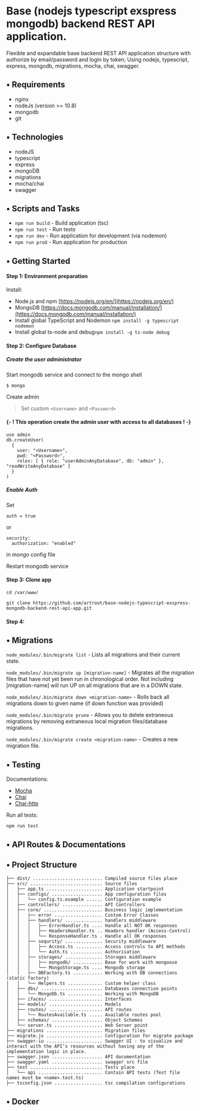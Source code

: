 # Base (nodejs typescript exspress mongodb) backend REST API application.

Flexible and expandable base backend REST API application structure with authorize by email/password and login by token; Using nodejs, typescript, express, mongodb, migrations, mocha, chai, swagger.

## • Requirements

- nginx
- nodeJs (version >= 10.8)
- mongodb
- git

## • Technologies

- nodeJS
- typescript
- express
- mongoDB
- migrations
- mocha/chai
- swagger

## • Scripts and Tasks

- `npm run build` - Build application (tsc)
- `npm run test`  - Run tests
- `npm run dev`   - Run application for development (via nodemon)
- `npm run prod`  - Run application for production

## • Getting Started

#### Step 1: Environment preparation

Install:

- Node.js and npm [https://nodejs.org/en/](https://nodejs.org/en/)
- MongoDB [https://docs.mongodb.com/manual/installation/](https://docs.mongodb.com/manual/installation/)
- Install global TypeScript and Nodemon `npm install -g typescript nodemon`
- Install global ts-node and debug`npm install -g ts-node debug`

#### Step 2: Configure Database

##### Create the user administrator

Start mongodb service and connect to the mongo shell

`$ mongo`

Create admin

> Set custom `<Username>` and `<Password>`

#### {- ! This operation create the admin user with access to all databases ! -}

```mongoshell
use admin
db.createUser(
  {
    user: "<Username>",
    pwd: "<Password>",
    roles: [ { role: "userAdminAnyDatabase", db: "admin" }, "readWriteAnyDatabase" ]
  }
)
```

##### Enable Auth

Set 

```
auth = true
```

or 

```
security:
  authorization: "enabled"
```

in mongo config file 

Restart mongodb service

#### Step 3: Clone app

```
cd /var/www/ 

git clone https://github.com/artroot/base-nodejs-typescript-exspress-mongodb-backend-rest-api-app.git
```

#### Step 4:


## • Migrations

`node_modules/.bin/migrate list` -  Lists all migrations and their current state.

`node_modules/.bin/migrate up [migration-name]` - Migrates all the migration files 
that have not yet been run in chronological order. Not including [migration-name] will run UP 
on all migrations that are in a DOWN state.

`node_modules/.bin/migrate down <migration-name>` - Rolls back all migrations down to given name (if down
function was provided)

`node_modules/.bin/migrate prune` - Allows you to delete extraneous migrations by
removing extraneous local migration files/database migrations.

`node_modules/.bin/migrate create <migration-name>` - Creates a new migration file.

##  • Testing

Documentations:
- [Mocha](https://mochajs.org/#getting-started)
- [Chai](https://www.chaijs.com/api/bdd/)
- [Chai-http](https://www.chaijs.com/plugins/chai-http/)

Run all tests: 

```$xslt
npm run test
```

## • API Routes & Documentations


## • Project Structure

```
├── dist/ .......................... Compiled source files place
├── src/ ........................... Source files
│   ├── app.ts ..................... Application startpoint
│   ├── configs/ ................... App configuration files
│   │   └── config.ts.example ...... Configuration example
│   ├── controllers/ ............... API Controllers
│   ├── core/ ...................... Business logic implementation
│   │   ├── error .................. Custom Error Classes
│   │   ├── handlers/ .............. handlers middleware
│   │   │   ├── ErrorHandler.ts .... Handle all NOT OK responses
│   │   │   ├── HeadersHandler.ts .. Headers handler (Access-Control)
│   │   │   └── ResponseHandler.ts . Handle all OK responses
│   │   ├── sequrity/ .............. Security middleware
│   │   │   ├── Access.ts .......... Access controls to API methods
│   │   │   └── Auth.ts ............ Authorisation
│   │   ├── storages/ .............. Storages middleware
│   │   │   ├── mongodb/ ........... Base for work with mongoose
│   │   │   └── MongoStorage.ts .... Mongodb storage
│   │   ├── DBFactory.ts ........... Working with DB connections (static factory)
│   │   └── Helpers.ts ............. Custom helper class
│   ├── dbs/ ....................... Databases connection points
│   │   └── MongoDb.ts ............. Working with MongoDB
│   ├── ifaces/ .................... Interfaces
│   ├── models/ .................... Models
│   ├── routes/ .................... API routes
│   │   └── RoutesAvailable.ts ..... Available routes pool
│   ├── schemas/ ................... Object Schemes
│   └── server.ts .................. Web Server point
├── migrations ..................... Migration files
├── migrate.js ..................... Configuration for migrate package
├── swagger-iu ..................... Swagger UI - to visualize and interact with the API’s resources without having any of the implementation logic in place.
├── swagger.json ................... API documentation
├── swagger.yaml ................... swagger src file
├── test ........................... Tests place
│   └── api ........................ Contain API tests (Test file names must be <name>.test.ts)
├── tsconfig.json .................. tsc compilation configurations
```

## • Docker

